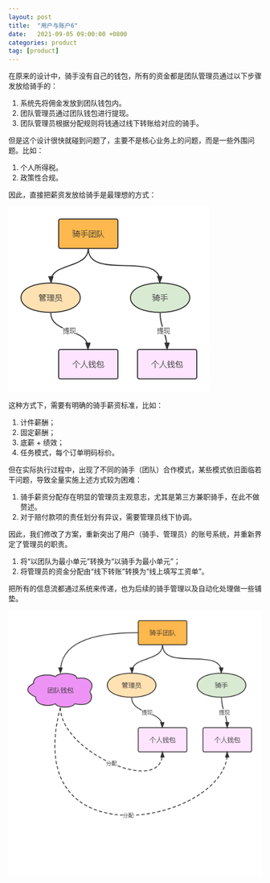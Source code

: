 ```yaml
---
layout: post
title:  "用户与账户6"
date:   2021-09-05 09:00:00 +0800
categories: product
tag: [product]
---
```


在原来的设计中，骑手没有自己的钱包，所有的资金都是团队管理员通过以下步骤发放给骑手的：

1. 系统先将佣金发放到团队钱包内。
2. 团队管理员通过团队钱包进行提现。
3. 团队管理员根据分配规则将钱通过线下转账给对应的骑手。

<!-- more -->

但是这个设计很快就碰到问题了，主要不是核心业务上的问题，而是一些外围问题。比如：

1. 个人所得税。
2. 政策性合规。

因此，直接把薪资发放给骑手是最理想的方式：

![just-do-it-6_0](/assets/product/just-do-it/just-do-it-6_0.png)

这种方式下，需要有明确的骑手薪资标准，比如：

1. 计件薪酬；
2. 固定薪酬；
3. 底薪 + 绩效；
4. 任务模式，每个订单明码标价。

但在实际执行过程中，出现了不同的骑手（团队）合作模式，某些模式依旧面临若干问题，导致全量实施上述方式较为困难：

1. 骑手薪资分配存在明显的管理员主观意志，尤其是第三方兼职骑手，在此不做赘述。
2. 对于赔付款项的责任划分有异议，需要管理员线下协调。

因此，我们修改了方案，重新突出了用户（骑手、管理员）的账号系统，并重新界定了管理员的职责。

1. 将“以团队为最小单元”转换为“以骑手为最小单元”；
2. 将管理员的资金分配由“线下转账”转换为“线上填写工资单”。

把所有的信息流都通过系统来传递，也为后续的骑手管理以及自动化处理做一些铺垫。

![just-do-it-6_1](/assets/product/just-do-it/just-do-it-6_1.png)
